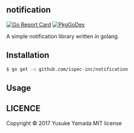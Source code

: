 notification
---
[![Go Report Card](https://goreportcard.com/badge/github.com/ispec-inc/notification)](https://goreportcard.com/report/github.com/ispec-inc/notification) [![PkgGoDev](https://pkg.go.dev/badge/github.com/ispec-inc/notification)](https://pkg.go.dev/github.com/ispec-inc/notification)

A simple notification library written in golang.

## Installation
```bash
$ go get -u github.com/ispec-inc/notification
```

## Usage


## LICENCE
Copyright © 2017 Yusuke Yamada MIT license
